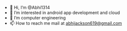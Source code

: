 - 👋 Hi, I’m @Abhi1314
- 👀 I’m interested in android app development and cloud
- 🌱 I’m computer engineering
- 📫 How to reach me mail at abhijackson619@gmail.com

<!---
Abhi1314/Abhi1314 is a ✨ special ✨ repository because its `README.md` (this file) appears on your GitHub profile.
You can click the Preview link to take a look at your changes.
--->
